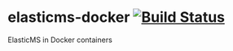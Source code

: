 # elasticms-docker [![Build Status](https://travis-ci.org/ems-project/elasticms-docker.svg?branch=master)](https://travis-ci.org/ems-project/elasticms-docker)

ElasticMS in Docker containers
